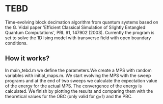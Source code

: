 # TEBD
Time-evolving block decimation algorithm from quantum systems based on the G. Vidal paper 'Efficient Classical Simulation of Slightly Entangled Quantum Computations', PRL 91, 147902 (2003).
Currently the program is set to solve the 1D Ising model with transverse field with open boundary conditions. 

## How it works?
In main_tebd.m we define the parameters.We create a MPS with random variables with initial_maps.m. We start evolving the MPS with the sweep programs and at the end of two sweeps we calculate the expectation value of the energy for the actual MPS. The convergence of the energy is calculated. 
We finish by plotting the results and comparing them with the theoretical values for the OBC (only valid for g=1) and the PBC.
